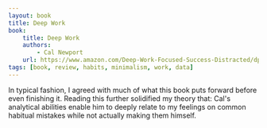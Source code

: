 ```yaml
---
layout: book
title: Deep Work
book:
    title: Deep Work
    authors: 
        - Cal Newport
    url: https://www.amazon.com/Deep-Work-Focused-Success-Distracted/dp/1455586692
tags: [book, review, habits, minimalism, work, data]
---
```


In typical fashion, I agreed with much of what this book puts forward before even finishing it. 
Reading this further solidified my theory that: Cal's analytical abilities enable him to deeply relate to my feelings on common habitual mistakes while not actually making them himself. 
